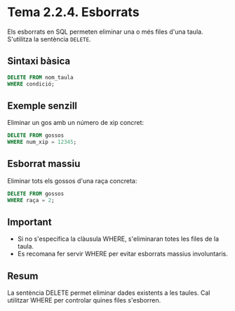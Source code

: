# Tema 2.2.4. Esborrats

Els esborrats en SQL permeten eliminar una o més files d'una taula. S'utilitza la sentència `DELETE`.

## Sintaxi bàsica

```sql
DELETE FROM nom_taula
WHERE condició;
```

## Exemple senzill

Eliminar un gos amb un número de xip concret:

```sql
DELETE FROM gossos
WHERE num_xip = 12345;
```

## Esborrat massiu

Eliminar tots els gossos d'una raça concreta:

```sql
DELETE FROM gossos
WHERE raça = 2;
```

## Important

- Si no s'especifica la clàusula WHERE, s'eliminaran totes les files de la taula.
- Es recomana fer servir WHERE per evitar esborrats massius involuntaris.

## Resum

La sentència DELETE permet eliminar dades existents a les taules. Cal utilitzar WHERE per controlar quines files s'esborren.
